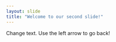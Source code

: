 ```yaml
---
layout: slide
title: "Welcome to our second slide!"
---
```

Change text.
Use the left arrow to go back!